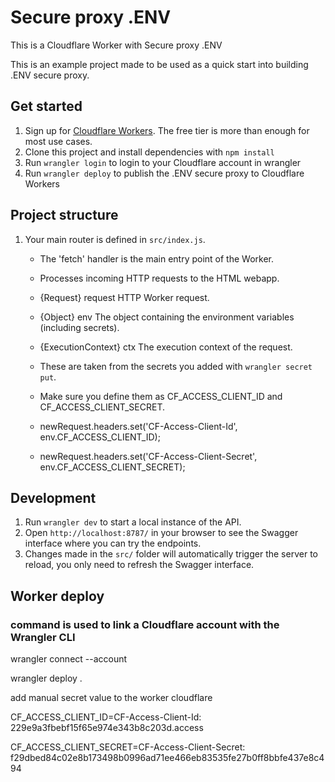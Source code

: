 # Secure proxy .ENV

This is a Cloudflare Worker with Secure proxy .ENV

This is an example project made to be used as a quick start into building .ENV 
secure proxy.


## Get started

1. Sign up for [Cloudflare Workers](https://workers.dev). The free tier is more than enough for most use cases.
2. Clone this project and install dependencies with `npm install`
3. Run `wrangler login` to login to your Cloudflare account in wrangler
4. Run `wrangler deploy` to publish the .ENV secure proxy to Cloudflare Workers

## Project structure

1. Your main router is defined in `src/index.js`.

   * The 'fetch' handler is the main entry point of the Worker.
   * Processes incoming HTTP requests to the HTML webapp.

   *   {Request} request HTTP Worker request.
   *   {Object} env The object containing the environment variables (including secrets).
   *   {ExecutionContext} ctx The execution context of the request.

   * These are taken from the secrets you added with `wrangler secret put`.
   * Make sure you define them as CF_ACCESS_CLIENT_ID and CF_ACCESS_CLIENT_SECRET.
   * newRequest.headers.set('CF-Access-Client-Id', env.CF_ACCESS_CLIENT_ID);
   * newRequest.headers.set('CF-Access-Client-Secret', env.CF_ACCESS_CLIENT_SECRET);


## Development

1. Run `wrangler dev` to start a local instance of the API.
2. Open `http://localhost:8787/` in your browser to see the Swagger interface where you can try the endpoints.
3. Changes made in the `src/` folder will automatically trigger the server to reload, you only need to refresh the Swagger interface.


## Worker deploy

### command is used to link a Cloudflare account with the Wrangler CLI
wrangler connect --account 

wrangler deploy .


add manual secret value to the worker cloudflare

CF_ACCESS_CLIENT_ID=CF-Access-Client-Id: 229e9a3fbebf15f65e974e343b8c203d.access 

CF_ACCESS_CLIENT_SECRET=CF-Access-Client-Secret: f29dbed84c02e8b173498b0996ad71ee466eb83535fe27b0ff8bbfe437e8c494







